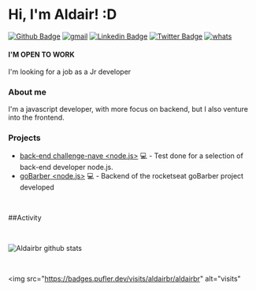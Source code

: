 # Hi, I'm Aldair! :D

[![Github Badge](https://img.shields.io/badge/-Github-000?style=flat-square&logo=Github&logoColor=white&link=https://github.com/Aldairbr)](https://github.com/Aldairbr)
[![gmail](https://img.shields.io/badge/-Gmail-c14438??style=flat-square&logo=Gmail&logoColor=white)](mailto:professionaldair@gmail.com)
[![Linkedin Badge](https://img.shields.io/badge/-LinkedIn-blue?style=flat-square&logo=Linkedin&logoColor=white&link=https://www.linkedin.com/in/aldairbeckerrodrigues/)](https://www.linkedin.com/in/aldairbeckerrodrigues/)
[![Twitter Badge](https://img.shields.io/badge/-Twitter-1ca0f1?style=flat-square&labelColor=1ca0f1&logo=twitter&logoColor=white&link=https://twitter.com/ExBronze)](https://twitter.com/ExBronze)
[![whats](https://img.shields.io/badge/-Whatsapp-4CA143??style=flat-square&logo=whatsapp&logoColor=white)](https://api.whatsapp.com/send?phone=55+53+981037119)

#### I'M OPEN TO WORK
 I'm looking for a job as a Jr developer

### About me
I'm a javascript developer, with more focus on backend, but I also venture into the frontend.

### Projects
- [back-end challenge-nave <node.js>](https://github.com/Aldairbr/Backend-Challenge-Nave) 💻 - Test done for a selection of back-end developer node.js.
- [goBarber <node.js>](https://github.com/Aldairbr/gobarber) 💻 - Backend of the rocketseat goBarber project developed

<br/>

##Activity

<br/>

<p align="left">
 <img src="https://github-readme-stats.vercel.app/api?username=aldairbr&show_icons=true&theme=dracula" alt="Aldairbr github stats" />
</p>
 
<br/>
 
<img src="https://badges.pufler.dev/visits/aldairbr/aldairbr" alt="visits"
 
<br/>
